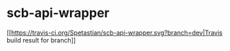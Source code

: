 # scb-api-wrapper
[[https://travis-ci.org/Spetastian/scb-api-wrapper.svg?branch=dev|Travis build result for branch]]